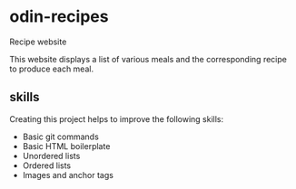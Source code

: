 # odin-recipes
Recipe website

This website displays a list of various meals and the corresponding recipe to produce each meal.

## skills
Creating this project helps to improve the following skills:
- Basic git commands
- Basic HTML boilerplate
- Unordered lists
- Ordered lists
- Images and anchor tags